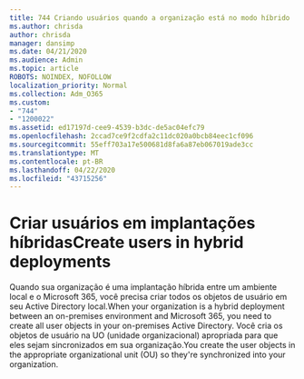 ```yaml
---
title: 744 Criando usuários quando a organização está no modo híbrido
ms.author: chrisda
author: chrisda
manager: dansimp
ms.date: 04/21/2020
ms.audience: Admin
ms.topic: article
ROBOTS: NOINDEX, NOFOLLOW
localization_priority: Normal
ms.collection: Adm_O365
ms.custom:
- "744"
- "1200022"
ms.assetid: ed17197d-cee9-4539-b3dc-de5ac04efc79
ms.openlocfilehash: 2ccad7ce9f2cdfa2c11dc020a0bcb84eec1cf096
ms.sourcegitcommit: 55eff703a17e500681d8fa6a87eb067019ade3cc
ms.translationtype: MT
ms.contentlocale: pt-BR
ms.lasthandoff: 04/22/2020
ms.locfileid: "43715256"
---
```

# <a name="create-users-in-hybrid-deployments"></a><span data-ttu-id="af5a8-102">Criar usuários em implantações híbridas</span><span class="sxs-lookup"><span data-stu-id="af5a8-102">Create users in hybrid deployments</span></span>

<span data-ttu-id="af5a8-103">Quando sua organização é uma implantação híbrida entre um ambiente local e o Microsoft 365, você precisa criar todos os objetos de usuário em seu Active Directory local.</span><span class="sxs-lookup"><span data-stu-id="af5a8-103">When your organization is a hybrid deployment between an on-premises environment and Microsoft 365, you need to create all user objects in your on-premises Active Directory.</span></span> <span data-ttu-id="af5a8-104">Você cria os objetos de usuário na UO (unidade organizacional) apropriada para que eles sejam sincronizados em sua organização.</span><span class="sxs-lookup"><span data-stu-id="af5a8-104">You create the user objects in the appropriate organizational unit (OU) so they're synchronized into your organization.</span></span>
